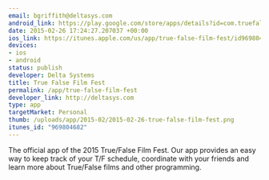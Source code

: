```yaml
--- 
email: bgriffith@deltasys.com
android_link: https://play.google.com/store/apps/details?id=com.truefalse
date: 2015-02-26 17:24:27.207037 +00:00
ios_link: https://itunes.apple.com/us/app/true-false-film-fest/id969804682?ls=1&mt=8
devices: 
- ios
- android
status: publish
developer: Delta Systems
title: True False Film Fest
permalink: /app/true-false-film-fest
developer_link: http://deltasys.com
type: app
targetMarket: Personal
thumb: /uploads/app/2015-02/2015-02-26-true-false-film-fest.png
itunes_id: "969804682"
---
```


The official app of the 2015 True/False Film Fest.  Our app provides an easy way to keep track of your T/F schedule, coordinate with your friends and learn more about True/False films and other programming.

